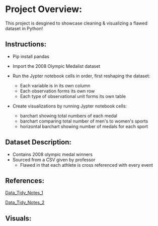 # Project Overview: 
This project is desgined to showcase cleaning & visualizing a flawed dataset in Python! 

## Instructions: 
- Pip install pandas 
- Import the 2008 Olympic Medalist dataset
- Run the Jypter notebook cells in order, first reshaping the dataset:
    - Each variable is in its own column
    - Each observation forms its own row
    - Each type of observational unit forms its own table

- Create visualizations by running Jypter notebook cells:
    - barchart showing total numbers of each medal 
    - barchart comparing total number of men's to women's sports 
    - horizontal barchart showing number of medals for each sport 

## Dataset Description: 
- Contains 2008 olympic medal winners 
- Sourced from a CSV given by professor 
   - Flawed in that each athlete is cross referenced with every event 

## References:
[Data_Tidy_Notes_1](https://github.com/wsteadman/Steadman-Data-Science-Portfolio/blob/main/Notes/Week%206/IDS_6_1_FINAL.ipynb)

[Data_Tidy_Notes_2](https://github.com/wsteadman/Steadman-Data-Science-Portfolio/blob/main/Notes/Week%206/IDS_6_2_FINAL.ipynb)


## Visuals:



